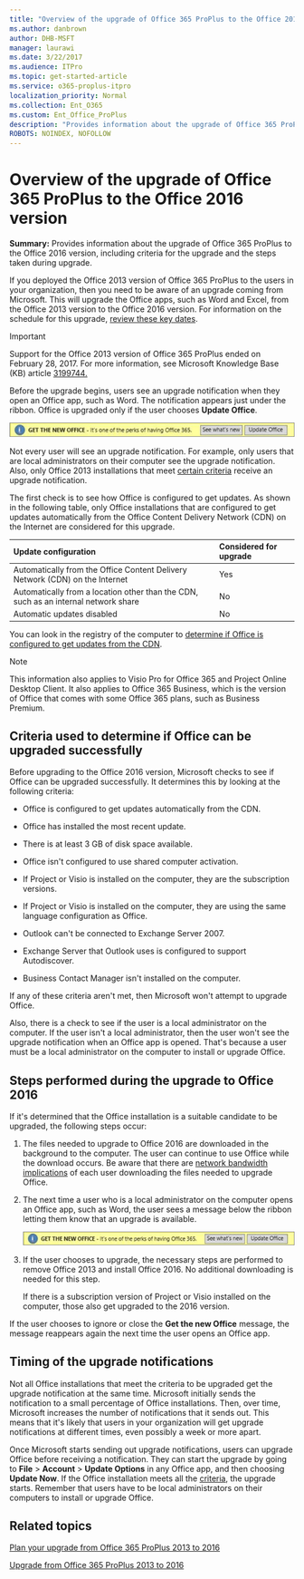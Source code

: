 ```yaml
---
title: "Overview of the upgrade of Office 365 ProPlus to the Office 2016 version"
ms.author: danbrown
author: DHB-MSFT
manager: laurawi
ms.date: 3/22/2017
ms.audience: ITPro
ms.topic: get-started-article
ms.service: o365-proplus-itpro
localization_priority: Normal
ms.collection: Ent_O365
ms.custom: Ent_Office_ProPlus
description: "Provides information about the upgrade of Office 365 ProPlus to the Office 2016 version, including criteria for the upgrade and the steps taken during upgrade."
ROBOTS: NOINDEX, NOFOLLOW
---
```


# Overview of the upgrade of Office 365 ProPlus to the Office 2016 version

 **Summary:** Provides information about the upgrade of Office 365 ProPlus to the Office 2016 version, including criteria for the upgrade and the steps taken during upgrade.
  
If you deployed the Office 2013 version of Office 365 ProPlus to the users in your organization, then you need to be aware of an upgrade coming from Microsoft. This will upgrade the Office apps, such as Word and Excel, from the Office 2013 version to the Office 2016 version. For information on the schedule for this upgrade, [review these key dates](upgrade-from-office-365-proplus-2013-to-2016.md#BKMK_Key).
  
> [!IMPORTANT]
> Support for the Office 2013 version of Office 365 ProPlus ended on February 28, 2017. For more information, see Microsoft Knowledge Base (KB) article [3199744.](https://support.microsoft.com/kb/3199744)
  
Before the upgrade begins, users see an upgrade notification when they open an Office app, such as Word. The notification appears just under the ribbon. Office is upgraded only if the user chooses **Update Office**.
  
![Update Office notification](images/00a4d1a9-4c89-4534-93ed-affb3f47dde7.png)
  
Not every user will see an upgrade notification. For example, only users that are local administrators on their computer see the upgrade notification. Also, only Office 2013 installations that meet [certain criteria](overview-of-the-upgrade-of-office-365-proplus-to-the-office-2016-version.md#BKMK_Criteria) receive an upgrade notification.
  
The first check is to see how Office is configured to get updates. As shown in the following table, only Office installations that are configured to get updates automatically from the Office Content Delivery Network (CDN) on the Internet are considered for this upgrade.
  
|**Update configuration**|**Considered for upgrade**|
|:-----|:-----|
|Automatically from the Office Content Delivery Network (CDN) on the Internet  <br/> |Yes  <br/> |
|Automatically from a location other than the CDN, such as an internal network share  <br/> |No  <br/> |
|Automatic updates disabled  <br/> |No  <br/> |
   
You can look in the registry of the computer to [determine if Office is configured to get updates from the CDN](configure-updates-of-office-365-proplus-to-prepare-for-the-upgrade-to-the-office.md#BKMK_DetermineCDN).
  
> [!NOTE]
> This information also applies to Visio Pro for Office 365 and Project Online Desktop Client. It also applies to Office 365 Business, which is the version of Office that comes with some Office 365 plans, such as Business Premium. 
  
<a name="BKMK_Criteria"> </a>

## Criteria used to determine if Office can be upgraded successfully

Before upgrading to the Office 2016 version, Microsoft checks to see if Office can be upgraded successfully. It determines this by looking at the following criteria:
  
- Office is configured to get updates automatically from the CDN.
    
- Office has installed the most recent update.
    
- There is at least 3 GB of disk space available.
    
- Office isn't configured to use shared computer activation.
    
- If Project or Visio is installed on the computer, they are the subscription versions.
    
- If Project or Visio is installed on the computer, they are using the same language configuration as Office.
    
- Outlook can't be connected to Exchange Server 2007.
    
- Exchange Server that Outlook uses is configured to support Autodiscover.
    
- Business Contact Manager isn't installed on the computer.
    
If any of these criteria aren't met, then Microsoft won't attempt to upgrade Office.
  
Also, there is a check to see if the user is a local administrator on the computer. If the user isn't a local administrator, then the user won't see the upgrade notification when an Office app is opened. That's because a user must be a local administrator on the computer to install or upgrade Office.
  

<a name="BKMK_Steps"> </a>

## Steps performed during the upgrade to Office 2016

If it's determined that the Office installation is a suitable candidate to be upgraded, the following steps occur:
  
1. The files needed to upgrade to Office 2016 are downloaded in the background to the computer. The user can continue to use Office while the download occurs. Be aware that there are [network bandwidth implications](plan-your-upgrade-from-office-365-proplus-2013-to-2016.md#BKMK_Bandwidth) of each user downloading the files needed to upgrade Office.
    
2. The next time a user who is a local administrator on the computer opens an Office app, such as Word, the user sees a message below the ribbon letting them know that an upgrade is available. 
    
     ![Update Office notification](images/00a4d1a9-4c89-4534-93ed-affb3f47dde7.png)
  
3. If the user chooses to upgrade, the necessary steps are performed to remove Office 2013 and install Office 2016. No additional downloading is needed for this step.
    
    If there is a subscription version of Project or Visio installed on the computer, those also get upgraded to the 2016 version.
    
If the user chooses to ignore or close the **Get the new Office** message, the message reappears again the next time the user opens an Office app.
  
<a name="BKMK_Timing"> </a>

## Timing of the upgrade notifications


Not all Office installations that meet the criteria to be upgraded get the upgrade notification at the same time. Microsoft initially sends the notification to a small percentage of Office installations. Then, over time, Microsoft increases the number of notifications that it sends out. This means that it's likely that users in your organization will get upgrade notifications at different times, even possibly a week or more apart.
  
Once Microsoft starts sending out upgrade notifications, users can upgrade Office before receiving a notification. They can start the upgrade by going to **File** > **Account** > **Update Options** in any Office app, and then choosing **Update Now**. If the Office installation meets all the [criteria](overview-of-the-upgrade-of-office-365-proplus-to-the-office-2016-version.md#BKMK_Criteria), the upgrade starts. Remember that users have to be local administrators on their computers to install or upgrade Office.
  
## Related topics
[Plan your upgrade from Office 365 ProPlus 2013 to 2016](plan-your-upgrade-from-office-365-proplus-2013-to-2016.md)
  
[Upgrade from Office 365 ProPlus 2013 to 2016](upgrade-from-office-365-proplus-2013-to-2016.md)

